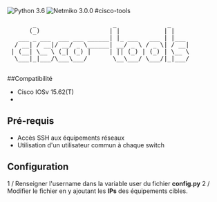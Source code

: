 ![Python 3.6](https://img.shields.io/badge/python-3.6%2B-green)
![Netmiko 3.0.0](https://img.shields.io/badge/netmiko-3.0.0-yellow)
#cisco-tools
<pre>
       _                     _              _     
      (_)                   | |            | |    
   ___ _ ___  ___ ___ ______| |_ ___   ___ | |___ 
  / __| / __|/ __/ _ \______| __/ _ \ / _ \| / __|
 | (__| \__ \ (_| (_) |     | || (_) | (_) | \__ \
  \___|_|___/\___\___/       \__\___/ \___/|_|___/
                                                  
</pre>

##Compatibilité
 - Cisco IOSv 15.62(T)
 - 

## Pré-requis
 - Accès SSH aux équipements réseaux
 - Utilisation d'un utilisateur commun à chaque switch
 
## Configuration

1 /  Renseigner l'username dans la variable user du fichier **config.py**
2 / Modifier le fichier en y ajoutant les **IPs** des équipements cibles. 


